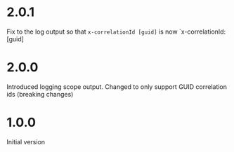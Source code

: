 # 2.0.1
Fix to the log output so that `x-correlationId [guid]` is now `x-correlationId: [guid]

# 2.0.0
Introduced logging scope output.
Changed to only support GUID correlation ids (breaking changes)

# 1.0.0
Initial version